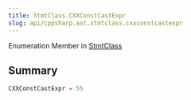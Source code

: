 ```yaml
---
title: StmtClass.CXXConstCastExpr
slug: api/cppsharp.ast.stmtclass.cxxconstcastexpr
---
```

Enumeration Member in [StmtClass](/api/cppsharp/ast/stmtclass)

## Summary



```csharp
CXXConstCastExpr = 55
```

